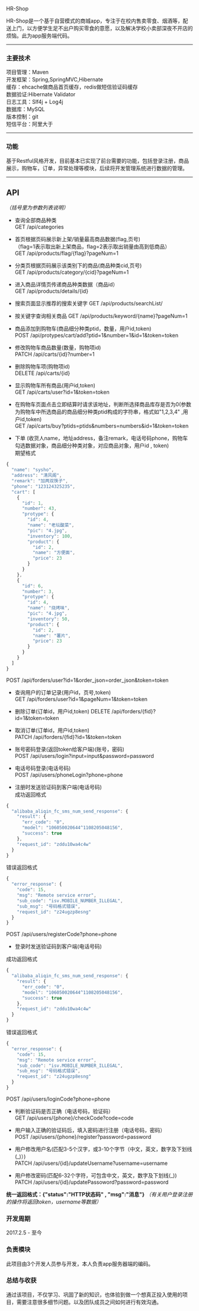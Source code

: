 ﻿HR-Shop

HR-Shop是一个基于自营模式的商城app，专注于在校内售卖零食、烟酒等，配送上门，以方便学生足不出户购买零食的意愿，以及解决学校小卖部深夜不开店的烦恼。此为app服务端代码。

-----
### 主要技术

项目管理：Maven  
开发框架：Spring,SpringMVC,Hibernate  
缓存：ehcache做商品首页缓存，redis做短信验证码缓存  
数据验证:Hibernate Validator  
日志工具：Slf4j + Log4j  
数据库：MySQL  
版本控制：git  
短信平台：阿里大于

-----
### 功能
基于Restful风格开发，目前基本已实现了前台需要的功能，包括登录注册，商品展示，购物车，订单，异常处理等模块，后续将开发管理系统进行数据的管理。

-----
## API

_（括号里为参数列表说明）_

* 查询全部商品种类  
GET  /api/categories

* 首页根据页码展示新上架/销量最高商品数据(flag,页号)    
（flag=1表示取出新上架商品，flag=2表示取出销量由高到低商品）  
GET /api/products/flag/{flag}?pageNum=1  

* 分类页根据页码展示该类别下的商品(商品种类cid,页号)  
GET /api/products/category/{cid}?pageNum=1  

* 进入商品详情页传递商品种类数据（商品id）  
GET /api/products/details/{id}

* 搜索页面显示推荐的搜索关键字
GET /api/products/searchList/

* 按关键字查询相关商品
GET /api/products/keyword/{name}?pageNum=1 

* 商品添加到购物车(商品细分种类ptid，数量，用户id,token)  
POST /api/protypes/cart/add?ptid=1&number=1&id=1&token=token  

* 修改购物车商品数量(数量，购物项id)  
PATCH /api/carts/{id}?number=1

* 删除购物车项(购物项id)  
DELETE /api/carts/{id}

* 显示购物车所有商品(用户id,token)  
GET /api/carts/user?id=1&token=token  

* 在购物车页面点击立即结算时请求该地址，判断所选择商品库存是否为0(参数为购物车中所选商品的商品细分种类ptid构成的字符串，格式如"1,2,3,4"  ,用户id,token)  
GET /api/carts/buy?ptids=ptids&numbers=numbers&id=1&token=token

* 下单  (收货人name，地址address，备注remark，电话号码phone，购物车勾选数据对象，商品细分种类对象，对应商品对象，用户id , token)  
期望格式
```javascript
{
  "name": "sysho",
  "address": "清风阁",
  "remark": "加两双筷子",
  "phone": "123124325235",
  "cart": [
    {
      "id": 1,
      "number": 43,
      "protype": {
        "id": 4,
        "name": "老坛酸菜",
        "pic": "4.jpg",
        "inventory": 100,
        "product": {
          "id": 2,
          "name": "方便面",
          "price": 23
        }
      }
    },
    {
      "id": 6,
      "number": 3,
      "protype": {
        "id": 4,
        "name": "烧烤味",
        "pic": "4.jpg",
        "inventory": 50,
        "product": {
          "id": 2,
          "name": "薯片",
          "price": 23
        }
      }
    }
  ]
}
```    
POST /api/forders/user?id=1&order_json=order_json&token=token  

* 查询用户的订单记录(用户id，页号,token)  
GET /api/forders/user?id=1&pageNum=1&token=token

* 删除订单(订单id，用户id,token)
DELETE /api/forders/{fid}?id=1&token=token  

* 取消订单(订单id，用户id,token)  
PATCH /api/forders/{fid}?id=1&token=token  

* 账号密码登录(返回token给客户端)(账号，密码)  
POST /api/users/login?input=input&password=password

* 电话号码登录(电话号码)  
POST /api/users/phoneLogin?phone=phone

* 注册时发送验证码到客户端(电话号码)  
成功返回格式
```javascript 
{
  "alibaba_aliqin_fc_sms_num_send_response": {
    "result": {
      "err_code": "0",
      "model": "106050020644^1108205048156",
      "success": true
    },
    "request_id": "zddu10wa4c4w"
  }
}  
``` 
错误返回格式 
```javascript 
{
  "error_response": {
    "code": 15,
    "msg": "Remote service error",
    "sub_code": "isv.MOBILE_NUMBER_ILLEGAL",
    "sub_msg": "号码格式错误",
    "request_id": "z24ugzp8esng"
  }
}
```  
POST /api/users/registerCode?phone=phone

* 登录时发送验证码到客户端(电话号码)  
  
成功返回格式  
```javascript 
{
  "alibaba_aliqin_fc_sms_num_send_response": {
    "result": {
      "err_code": "0",
      "model": "106050020644^1108205048156",
      "success": true
    },
    "request_id": "zddu10wa4c4w"
  }
}  
``` 
错误返回格式  
```javascript 
{
  "error_response": {
    "code": 15,
    "msg": "Remote service error",
    "sub_code": "isv.MOBILE_NUMBER_ILLEGAL",
    "sub_msg": "号码格式错误",
    "request_id": "z24ugzp8esng"
  }
}
```  
POST /api/users/loginCode?phone=phone

* 判断验证码是否正确（电话号码，验证码）  
GET /api/users/{phone}/checkCode?code=code

* 用户输入正确的验证码后，填入密码进行注册（电话号码，密码）  
POST /api/users/{phone}/register?password=password

* 用户修改用户名(匹配3-5个汉字，或3-10个字节（中文，英文，数字及下划线(_)）)  
PATCH /api/users/{id}/updateUsername?username=username

* 用户修改密码(匹配6-32个字符，可包含中文，英文，数字及下划线(_))  
PATCH /api/users/{id}/updatePassoword?password=password

**统一返回格式：{"status":"HTTP状态码" , "msg":"消息"}** _（有关用户登录注册的操作将返回token，username等数据）_  


### 开发周期
2017.2.5 - 至今

### 负责模块
此项目由3个开发人员参与开发，本人负责app服务器端的编码。
### 总结与收获
通过该项目，不仅学习、巩固了新的知识，也体验到做一个想真正投入使用的项目，需要注意很多细节问题。以及团队成员之间如何进行有效沟通。
